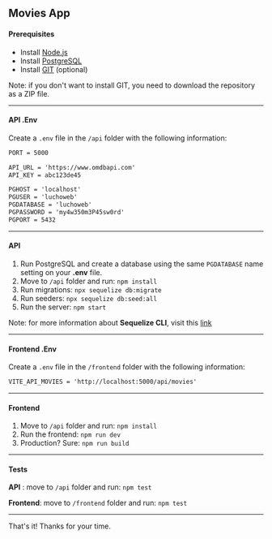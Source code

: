 ## Movies App

#### Prerequisites

- Install [Node.js](https://nodejs.org/)
- Install [PostgreSQL](https://www.postgresql.org/download/)
- Install [GIT](https://git-scm.com/downloads) (optional)

Note: if you don't want to install GIT, you need to download the repository as a ZIP file.

---

#### API .Env

Create a ```.env``` file in the ```/api``` folder with the following information:

```txt
PORT = 5000

API_URL = 'https://www.omdbapi.com'
API_KEY = abc123de45

PGHOST = 'localhost'
PGUSER = 'luchoweb'
PGDATABASE = 'luchoweb'
PGPASSWORD = 'my4w350m3P45sw0rd'
PGPORT = 5432
```

---

#### API

1. Run PostgreSQL and create a database using the same ```PGDATABASE``` name setting on your **.env** file.
2. Move to ```/api``` folder and run: ```npm install```
3. Run migrations: ```npx sequelize db:migrate```
4. Run seeders: ```npx sequelize db:seed:all```
5. Run the server: ```npm start```

Note: for more information about **Sequelize CLI**, visit this [link](https://www.npmjs.com/package/sequelize-cli)

---

#### Frontend .Env

Create a ```.env``` file in the ```/frontend``` folder with the following information:

```txt
VITE_API_MOVIES = 'http://localhost:5000/api/movies'
```

---

#### Frontend

1. Move to ```/api``` folder and run: ```npm install```
2. Run the frontend: ```npm run dev```
3. Production? Sure: ```npm run build```

---

#### Tests

**API** : move to ```/api``` folder and run: ```npm test```

**Frontend**: move to ```/frontend``` folder and run: ```npm test```

---

That's it! Thanks for your time.